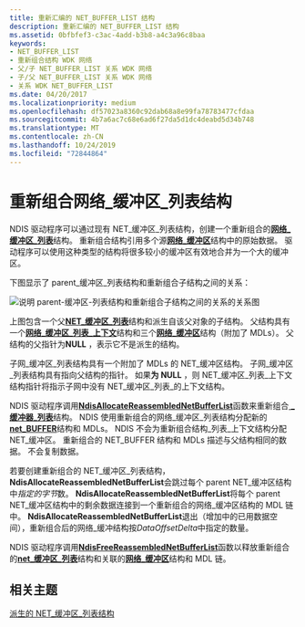 ```yaml
---
title: 重新汇编的 NET_BUFFER_LIST 结构
description: 重新汇编的 NET_BUFFER_LIST 结构
ms.assetid: 0bfbfef3-c3ac-4add-b3b8-a4c3a96c8baa
keywords:
- NET_BUFFER_LIST
- 重新组合结构 WDK 网络
- 父/子 NET_BUFFER_LIST 关系 WDK 网络
- 子/父 NET_BUFFER_LIST 关系 WDK 网络
- 关系 WDK NET_BUFFER_LIST
ms.date: 04/20/2017
ms.localizationpriority: medium
ms.openlocfilehash: df57023a8360c92dab68a8e99fa78783477cfdaa
ms.sourcegitcommit: 4b7a6ac7c68e6ad6f27da5d1dc4deabd5d34b748
ms.translationtype: MT
ms.contentlocale: zh-CN
ms.lasthandoff: 10/24/2019
ms.locfileid: "72844864"
---
```

# <a name="reassembled-net_buffer_list-structures"></a>重新组合网络\_缓冲区\_列表结构





NDIS 驱动程序可以通过现有 NET\_缓冲区\_列表结构，创建一个重新组合的[**网络\_缓冲区\_列表**](https://docs.microsoft.com/windows-hardware/drivers/ddi/ndis/ns-ndis-_net_buffer_list)结构。 重新组合结构引用多个源[**网络\_缓冲区**](https://docs.microsoft.com/windows-hardware/drivers/ddi/ndis/ns-ndis-_net_buffer)结构中的原始数据。 驱动程序可以使用这种类型的结构将很多较小的缓冲区有效地合并为一个大的缓冲区。

下图显示了 parent\_缓冲区\_列表结构和重新组合子结构之间的关系：

![说明 parent\-缓冲区\-列表结构和重新组合子结构之间的关系的关系图 ](images/netbufferlistreassembled.png)

上图包含一个父[**NET\_缓冲区\_列表**](https://docs.microsoft.com/windows-hardware/drivers/ddi/ndis/ns-ndis-_net_buffer_list)结构和派生自该父对象的子结构。 父结构具有一个[**网络\_缓冲区\_列表\_上下文**](https://docs.microsoft.com/windows-hardware/drivers/ddi/ndis/ns-ndis-_net_buffer_list_context)结构和三个[**网络\_缓冲区**](https://docs.microsoft.com/windows-hardware/drivers/ddi/ndis/ns-ndis-_net_buffer)结构（附加了 MDLs）。 父结构的父指针为**NULL** ，表示它不是派生的结构。

子网\_缓冲区\_列表结构具有一个附加了 MDLs 的 NET\_缓冲区结构。 子网\_缓冲区\_列表结构具有指向父结构的指针。 如果**为 NULL** ，则 NET\_缓冲区\_列表\_上下文结构指针将指示子网中没有 NET\_缓冲区\_列表\_的上下文结构。

NDIS 驱动程序调用[**NdisAllocateReassembledNetBufferList**](https://docs.microsoft.com/windows-hardware/drivers/ddi/ndis/nf-ndis-ndisallocatereassemblednetbufferlist)函数来重新组合[ **\_缓冲器\_列表**](https://docs.microsoft.com/windows-hardware/drivers/ddi/ndis/ns-ndis-_net_buffer_list)结构。 NDIS 使用重新组合的网络\_缓冲区\_列表结构分配新的[**net\_BUFFER**](https://docs.microsoft.com/windows-hardware/drivers/ddi/ndis/ns-ndis-_net_buffer)结构和 MDLs。 NDIS 不会为重新组合结构\_列表\_上下文结构分配 NET\_缓冲区。 重新组合的 NET\_BUFFER 结构和 MDLs 描述与父结构相同的数据。 不会复制数据。

若要创建重新组合的 NET\_缓冲区\_列表结构， **NdisAllocateReassembledNetBufferList**会跳过每个 parent NET\_缓冲区结构中*指定的字节*数。 **NdisAllocateReassembledNetBufferList**将每个 parent NET\_缓冲区结构中的剩余数据连接到一个重新组合的网络\_缓冲区结构的 MDL 链中。 **NdisAllocateReassembledNetBufferList**退出（增加中的已用数据空间），重新组合后的网络\_缓冲结构按*DataOffsetDelta*中指定的数量。

NDIS 驱动程序调用[**NdisFreeReassembledNetBufferList**](https://docs.microsoft.com/windows-hardware/drivers/ddi/ndis/nf-ndis-ndisfreereassemblednetbufferlist)函数以释放重新组合的[**net\_缓冲区\_列表**](https://docs.microsoft.com/windows-hardware/drivers/ddi/ndis/ns-ndis-_net_buffer_list)结构和关联的[**网络\_缓冲区**](https://docs.microsoft.com/windows-hardware/drivers/ddi/ndis/ns-ndis-_net_buffer)结构和 MDL 链。

## <a name="related-topics"></a>相关主题


[派生的 NET\_缓冲区\_列表结构](derived-net-buffer-list-structures.md)

 

 







